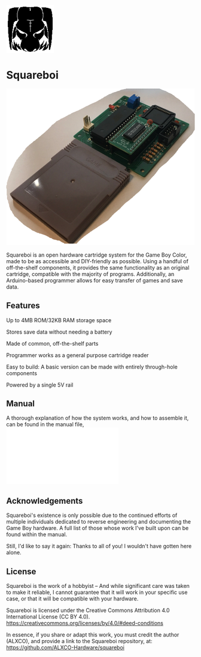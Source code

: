 ![Logo](/ManualAssets/SquareboiLogo.png)

# Squareboi

![Squareboi](/ManualAssets/SquareboiPicture.png)

Squareboi is an open hardware cartridge system for the Game Boy Color, made to be as accessible and DIY-friendly as possible.
Using a handful of off-the-shelf components, it provides the same functionality as an original cartridge, compatible with the majority of programs.
Additionally, an Arduino-based programmer allows for easy transfer of games and save data.
 

## Features

Up to 4MB ROM/32KB RAM storage space

Stores save data without needing a battery

Made of common, off-the-shelf parts

Programmer works as a general purpose cartridge reader

Easy to build: A basic version can be made with entirely through-hole components

Powered by a single 5V rail


## Manual

A thorough explanation of how the system works, and how to assemble it, can be found in the manual file, ![here.](/Manual.pdf)


## Acknowledgements

Squareboi's existence is only possible due to the continued efforts of multiple individuals dedicated to reverse engineering and documenting the Game Boy hardware.
A full list of those whose work I've built upon can be found within the manual.

Still, I'd like to say it again: Thanks to all of you! I wouldn't have gotten here alone.

## License

Squareboi is the work of a hobbyist – And while significant care was 
taken to make it reliable, I cannot guarantee that it will work in 
your specific use case, or that it will be compatible with your 
hardware.

Squareboi is licensed under the Creative Commons Attribution 4.0 
International License (CC BY 4.0). 
https://creativecommons.org/licenses/by/4.0/#deed-conditions

In essence, if you share or adapt this work, you must credit the 
author (ALXCO), and provide a link to the Squareboi repository, at:
https://github.com/ALXCO-Hardware/squareboi